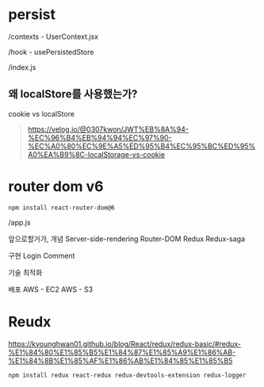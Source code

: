 # persist

/contexts
    - UserContext.jsx

/hook
    - usePersistedStore

/index.js

## 왜 localStore를 사용했는가?

cookie vs localStore
> https://velog.io/@0307kwon/JWT%EB%8A%94-%EC%96%B4%EB%94%94%EC%97%90-%EC%A0%80%EC%9E%A5%ED%95%B4%EC%95%BC%ED%95%A0%EA%B9%8C-localStorage-vs-cookie

# router dom v6
```
npm install react-router-dom@6
```

/app.js


앞으로할거가,
개념
Server-side-rendering
Router-DOM
Redux
Redux-saga

구현
Login
Comment

기술
최적화

배포
AWS - EC2
AWS - S3



# Reudx
https://kyounghwan01.github.io/blog/React/redux/redux-basic/#redux-%E1%84%80%E1%85%B5%E1%84%87%E1%85%A9%E1%86%AB-%E1%84%8B%E1%85%AF%E1%86%AB%E1%84%85%E1%85%B5


```
npm install redux react-redux redux-devtools-extension redux-logger
```